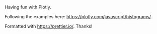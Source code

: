 Having fun with Plotly.

Following the examples here: https://plotly.com/javascript/histograms/.

Formatted with https://prettier.io/. Thanks!
